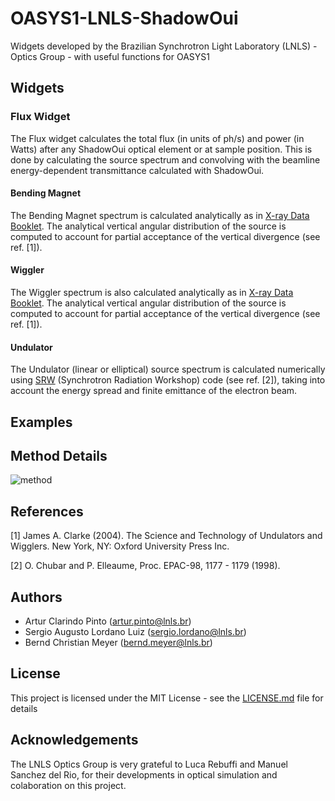 # OASYS1-LNLS-ShadowOui
Widgets developed by the Brazilian Synchrotron Light Laboratory (LNLS) - Optics Group - with useful functions for OASYS1 

## Widgets

### Flux Widget
The Flux widget calculates the total flux (in units of ph/s) and power (in Watts) after any ShadowOui optical element or at sample position. This is done by calculating the source spectrum and convolving with the beamline energy-dependent transmittance calculated with ShadowOui.

#### Bending Magnet

The Bending Magnet spectrum is calculated analytically as in [X-ray Data Booklet](http://xdb.lbl.gov/). The analytical vertical angular distribution of the source is computed to account for partial acceptance of the vertical divergence (see ref. [1]). 

#### Wiggler

The Wiggler spectrum is also calculated analytically as in [X-ray Data Booklet](http://xdb.lbl.gov/). The analytical vertical angular distribution of the source is computed to account for partial acceptance of the vertical divergence (see ref. [1]).

#### Undulator

The Undulator (linear or elliptical) source spectrum is calculated numerically using [SRW](https://github.com/ochubar/SRW) (Synchrotron Radiation Workshop) code (see ref. [2]), taking into account the energy spread and finite emittance of the electron beam.

## Examples 

## Method Details

![method](https://github.com/oasys-lnls-kit/OASYS1-LNLS-ShadowOui/blob/master/images/flux_method.png "Flux Method")

## References

[1] James A. Clarke (2004). The Science and Technology of Undulators and Wigglers. New York, NY: Oxford University Press Inc.

[2] O. Chubar and P. Elleaume, Proc. EPAC-98, 1177 - 1179 (1998).

## Authors

- Artur Clarindo Pinto (artur.pinto@lnls.br)
- Sergio Augusto Lordano Luiz (sergio.lordano@lnls.br)
- Bernd Christian Meyer (bernd.meyer@lnls.br)

## License

This project is licensed under the MIT License - see the [LICENSE.md](LICENSE.md) file for details

## Acknowledgements

The LNLS Optics Group is very grateful to Luca Rebuffi and Manuel Sanchez del Rio, for their developments in optical simulation and colaboration on this project. 
